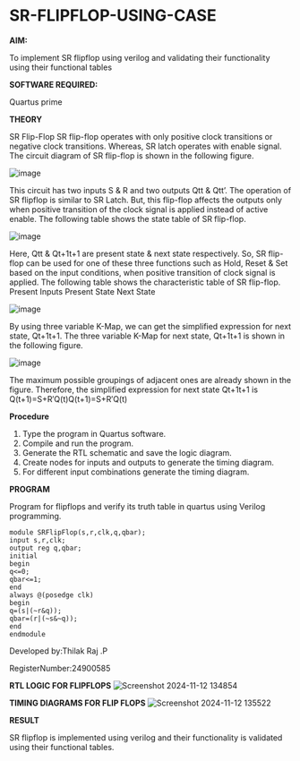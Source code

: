 # SR-FLIPFLOP-USING-CASE

**AIM:**

To implement  SR flipflop using verilog and validating their functionality using their functional tables

**SOFTWARE REQUIRED:**

Quartus prime

**THEORY**

SR Flip-Flop SR flip-flop operates with only positive clock transitions or negative clock transitions. Whereas, SR latch operates with enable signal. The circuit diagram of SR flip-flop is shown in the following figure.

![image](https://github.com/naavaneetha/SR-FLIPFLOP-USING-CASE/assets/154305477/0f710028-ad52-4d3e-9276-8714cf023a25)

 
This circuit has two inputs S & R and two outputs Qtt & Qtt’. The operation of SR flipflop is similar to SR Latch. But, this flip-flop affects the outputs only when positive transition of the clock signal is applied instead of active enable. The following table shows the state table of SR flip-flop.

![image](https://github.com/naavaneetha/SR-FLIPFLOP-USING-CASE/assets/154305477/dabfc4f4-87e3-4cbc-9472-f89ee1b5ed30)

 
Here, Qtt & Qt+1t+1 are present state & next state respectively. So, SR flip-flop can be used for one of these three functions such as Hold, Reset & Set based on the input conditions, when positive transition of clock signal is applied. The following table shows the characteristic table of SR flip-flop. Present Inputs Present State Next State

![image](https://github.com/naavaneetha/SR-FLIPFLOP-USING-CASE/assets/154305477/dd90d16c-aec5-4290-a586-e2346b1e9eb5)

 
By using three variable K-Map, we can get the simplified expression for next state, Qt+1t+1. The three variable K-Map for next state, Qt+1t+1 is shown in the following figure.

![image](https://github.com/naavaneetha/SR-FLIPFLOP-USING-CASE/assets/154305477/473efad6-d70b-4ca7-aeb7-898bbfca319f)

 
The maximum possible groupings of adjacent ones are already shown in the figure. Therefore, the simplified expression for next state Qt+1t+1 is Q(t+1)=S+R′Q(t)Q(t+1)=S+R′Q(t)

**Procedure**

1. Type the program in Quartus software.
2. Compile and run the program.
3. Generate the RTL schematic and save the logic diagram.
4. Create nodes for inputs and outputs to generate the timing diagram.
5. For different input combinations generate the timing diagram. 

**PROGRAM**

Program for flipflops and verify its truth table in quartus using Verilog programming.
```
module SRFlipFlop(s,r,clk,q,qbar);
input s,r,clk;
output reg q,qbar;
initial 
begin
q<=0;
qbar<=1;
end
always @(posedge clk)
begin
q=(s|(~r&q));
qbar=(r|(~s&~q));
end
endmodule
```

 Developed by:Thilak Raj .P
 
 RegisterNumber:24900585
 
**RTL LOGIC FOR FLIPFLOPS**
![Screenshot 2024-11-12 134854](https://github.com/user-attachments/assets/baa65827-b22f-4ad7-adaf-bfe544570bc5)


**TIMING DIAGRAMS FOR FLIP FLOPS**
![Screenshot 2024-11-12 135522](https://github.com/user-attachments/assets/f645920b-6a36-4d78-83e3-6c31d73ab598)


**RESULT**

SR flipflop is implemented using verilog and their functionality is validated using their functional tables.

